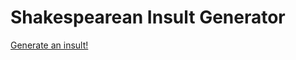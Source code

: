 # Shakespearean Insult Generator

[Generate an insult!](http://insultapp-davidwpowell.rhcloud.com/ "Insult me")
